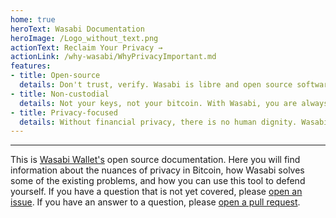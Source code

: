 ```yaml
---
home: true
heroText: Wasabi Documentation
heroImage: /Logo_without_text.png
actionText: Reclaim Your Privacy →
actionLink: /why-wasabi/WhyPrivacyImportant.md
features:
- title: Open-source
  details: Don't trust, verify. Wasabi is libre and open source software under the MIT license. You have full access to every single line of code, and you can do with it as you please.
- title: Non-custodial
  details: Not your keys, not your bitcoin. With Wasabi, you are always in full control of your private and public keys, you never share them with any third party.
- title: Privacy-focused
  details: Without financial privacy, there is no human dignity. Wasabi is designed with one goal in mind, to protect your sensitive financial data, on the network level and on the timechain.
---
```


-----

This is [Wasabi Wallet's](https://wasabiwallet.io) open source documentation.
Here you will find information about the nuances of privacy in Bitcoin, how Wasabi solves some of the existing problems, and how you can use this tool to defend yourself.
If you have a question that is not yet covered, please [open an issue](https://github.com/zkSNACKs/WasabiDoc/issues).
If you have an answer to a question, please [open a pull request](https://github.com/zkSNACKs/WasabiDoc/pulls).

